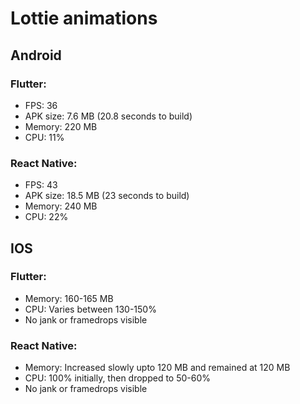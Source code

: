 # Lottie animations

## Android 

### Flutter:

- FPS: 36
- APK size: 7.6 MB (20.8 seconds to build)
- Memory: 220 MB
- CPU: 11%


### React Native:

- FPS: 43
- APK size: 18.5 MB (23 seconds to build)
- Memory: 240 MB
- CPU: 22%


## IOS

### Flutter:

- Memory: 160-165 MB
- CPU: Varies between 130-150%
- No jank or framedrops visible

### React Native:

- Memory: Increased slowly upto 120 MB and remained at 120 MB
- CPU: 100% initially, then dropped to 50-60% 
- No jank or framedrops visible
 